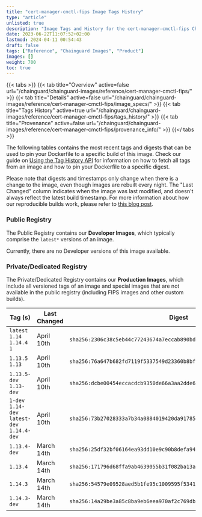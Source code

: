 ```yaml
---
title: "cert-manager-cmctl-fips Image Tags History"
type: "article"
unlisted: true
description: "Image Tags and History for the cert-manager-cmctl-fips Chainguard Image"
date: 2023-06-22T11:07:52+02:00
lastmod: 2024-04-11 00:54:43
draft: false
tags: ["Reference", "Chainguard Images", "Product"]
images: []
weight: 700
toc: true
---
```


{{< tabs >}}
{{< tab title="Overview" active=false url="/chainguard/chainguard-images/reference/cert-manager-cmctl-fips/" >}}
{{< tab title="Details" active=false url="/chainguard/chainguard-images/reference/cert-manager-cmctl-fips/image_specs/" >}}
{{< tab title="Tags History" active=true url="/chainguard/chainguard-images/reference/cert-manager-cmctl-fips/tags_history/" >}}
{{< tab title="Provenance" active=false url="/chainguard/chainguard-images/reference/cert-manager-cmctl-fips/provenance_info/" >}}
{{</ tabs >}}

The following tables contains the most recent tags and digests that can be used to pin your Dockerfile to a specific build of this image. Check our guide on [Using the Tag History API](/chainguard/chainguard-images/using-the-tag-history-api/) for information on how to fetch all tags from an image and how to pin your Dockerfile to a specific digest.

Please note that digests and timestamps only change when there is a change to the image, even though images are rebuilt every night. The "Last Changed" column indicates when the image was last modified, and doesn't always reflect the latest build timestamp. For more information about how our reproducible builds work, please refer to [this blog post](https://www.chainguard.dev/unchained/reproducing-chainguards-reproducible-image-builds).

### Public Registry
The Public Registry contains our **Developer Images**, which typically comprise the `latest*` versions of an image.

Currently, there are no Developer versions of this image available.

### Private/Dedicated Registry
The Private/Dedicated Registry contains our **Production Images**, which include all versioned tags of an image and special images that are not available in the public registry (including FIPS images and other custom builds).

| Tag (s)                                       | Last Changed | Digest                                                                    |
|-----------------------------------------------|--------------|---------------------------------------------------------------------------|
|  `latest` `1.14` `1.14.4` `1`                 | April 10th   | `sha256:2306c38c5eb44c77243674a7eccab890bd3b0cf65a5a4ab85857cbd4761aa7d5` |
|  `1.13.5` `1.13`                              | April 10th   | `sha256:76a647b682fd7119f5337549d23360b8bfb1e73dd2848171e399728bb47234bb` |
|  `1.13.5-dev` `1.13-dev`                      | April 10th   | `sha256:dcbe00454eccacdcb9350de66a3aa2dde6cced01a22c6033d364ef1dbdda02b9` |
|  `1-dev` `1.14-dev` `latest-dev` `1.14.4-dev` | April 10th   | `sha256:73b27028333a7b34a0884019420da9178533a5dc9fc44704409156fffae2ecb7` |
|  `1.13.4-dev`                                 | March 14th   | `sha256:25df32bf06164ea93dd10e9c90b8defa94a86eed0aa320f9dd5eefca482eb201` |
|  `1.13.4`                                     | March 14th   | `sha256:171796d68ffa9ab4639055b31f082ba13a4e3fb3c30464b46c6c463abc6a4223` |
|  `1.14.3`                                     | March 14th   | `sha256:54579e09528aed5b1fe95c1009595f5341dec5e263f61d62c781656835336470` |
|  `1.14.3-dev`                                 | March 14th   | `sha256:14a29be3a85c8ba9eb6eea970af2c769db6686fa6325e22afe2ba992698cf05c` |


